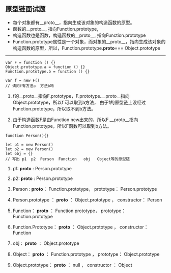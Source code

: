 ## 原型链面试题
- 每个对象都有__proto__，指向生成该对象的构造函数的原型。
- 函数的__proto__, 指向Function.prototype,  
- 构造函数也是函数，构造函数的__proto__, 指向Function.prototype
- Function.prototype属性是一个对象，而对象的__proto__，指向生成该对象的构造函数的原型，所以，Function.prototype.__proto__=== Object.prototype

---

```
var F = function () {}
Object.prototype.a = function () {}
Function.prototype.b = function () {}

var f = new F()
// 请问f有方法a  方法b吗
```
1. f的__proto__指向F.prototype，F.prototype.__proto__指向Object.prototype，所以f 可以取到a方法， 由于f的原型链上没经过Function.prototype，所以取不到b方法。

2. 由于构造函数F是由Function new出来的，所以F.__proto__指向Function.prototype，所以F函数可以取到b方法。

```
function Person(){}

let p1 = new Person()
let p2 = new Person()
let obj = {}
// 写出 p1  p2  Person  Function   obj   Object等的原型链
```

1. p1:      __proto__ :  Person.prototype       

2. p2:      __proto__ :  Person.prototype 

3. Person  :         __proto__： Function.prototype，    prototype： Person.prototype

4. Person.prototype ：         __proto__ ： Object.prototype ，  constructor： Person

5. Function：       __proto__ ： Function.prototype，   prototype： Function.prototype

6. Function.Prototype：     __proto__ ：  Object.prototype ，   constructor：  Function

7. obj：    __proto__ ： Object.prototype

8. Object：   __proto__ ： Function.prototype  ，   prototype：  Object.prototype

9. Object.prototype：    __proto__ ：  null  ，   constructor  ：  Object


